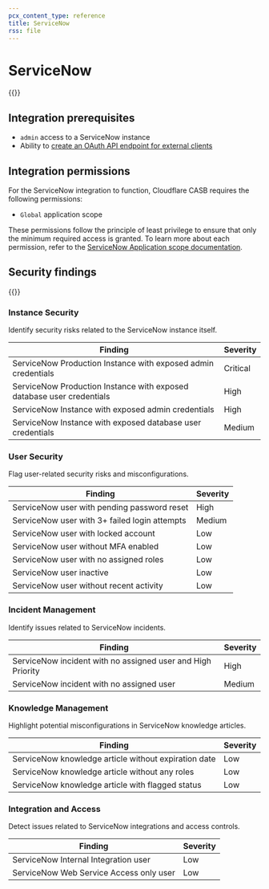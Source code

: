 ```yaml
---
pcx_content_type: reference
title: ServiceNow
rss: file
---
```


# ServiceNow

{{<render file="casb/_integration-description.md" withParameters="ServiceNow;;ServiceNow instance">}}

## Integration prerequisites

- `admin` access to a ServiceNow instance
- Ability to [create an OAuth API endpoint for external clients](https://docs.servicenow.com/csh?topicname=t_CreateEndpointforExternalClients)

## Integration permissions

For the ServiceNow integration to function, Cloudflare CASB requires the following permissions:

- `Global` application scope

These permissions follow the principle of least privilege to ensure that only the minimum required access is granted. To learn more about each permission, refer to the [ServiceNow Application scope documentation](https://docs.servicenow.com/bundle/utah-application-development/page/build/applications/concept/c_GlobalScope.html).

## Security findings

{{<render file="casb/_security-findings.md" withParameters="ServiceNow;;servicenow">}}

### Instance Security

Identify security risks related to the ServiceNow instance itself.

| Finding                                                               | Severity |
| --------------------------------------------------------------------- | -------- |
| ServiceNow Production Instance with exposed admin credentials         | Critical |
| ServiceNow Production Instance with exposed database user credentials | High     |
| ServiceNow Instance with exposed admin credentials                    | High     |
| ServiceNow Instance with exposed database user credentials            | Medium   |

### User Security

Flag user-related security risks and misconfigurations.

| Finding                                       | Severity |
| --------------------------------------------- | -------- |
| ServiceNow user with pending password reset   | High     |
| ServiceNow user with 3+ failed login attempts | Medium   |
| ServiceNow user with locked account           | Low      |
| ServiceNow user without MFA enabled           | Low      |
| ServiceNow user with no assigned roles        | Low      |
| ServiceNow user inactive                      | Low      |
| ServiceNow user without recent activity       | Low      |

### Incident Management

Identify issues related to ServiceNow incidents.

| Finding                                                     | Severity |
| ----------------------------------------------------------- | -------- |
| ServiceNow incident with no assigned user and High Priority | High     |
| ServiceNow incident with no assigned user                   | Medium   |

### Knowledge Management

Highlight potential misconfigurations in ServiceNow knowledge articles.

| Finding                                              | Severity |
| ---------------------------------------------------- | -------- |
| ServiceNow knowledge article without expiration date | Low      |
| ServiceNow knowledge article without any roles       | Low      |
| ServiceNow knowledge article with flagged status     | Low      |

### Integration and Access

Detect issues related to ServiceNow integrations and access controls.

| Finding                                 | Severity |
| --------------------------------------- | -------- |
| ServiceNow Internal Integration user    | Low      |
| ServiceNow Web Service Access only user | Low      |
